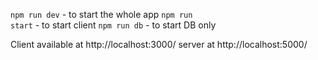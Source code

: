 <code>npm run dev</code> - to start the whole app
<code>npm run start</code> - to start client
<code>npm run db</code> - to start DB only

Client available at http://localhost:3000/ 
server at http://localhost:5000/
